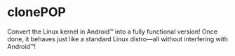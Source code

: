 # clonePOP
Convert the Linux kernel in Android™ into a fully functional version! Once done, it behaves just like a standard Linux distro—all without interfering with Android™!

